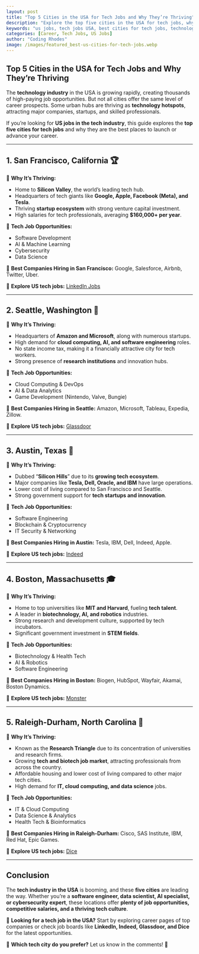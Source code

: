```yaml
---
layout: post
title: "Top 5 Cities in the USA for Tech Jobs and Why They’re Thriving"
description: "Explore the top five cities in the USA for tech jobs, why they are booming, and what makes them attractive to tech professionals. Find the best opportunities in the tech industry."
keywords: "us jobs, tech jobs USA, best cities for tech jobs, technology careers, thriving tech hubs, IT job opportunities"
categories: [Career, Tech Jobs, US Jobs]
author: "Coding Rhodes"
image: /images/featured_best-us-cities-for-tech-jobs.webp
---
```


## **Top 5 Cities in the USA for Tech Jobs and Why They’re Thriving**

The **technology industry** in the USA is growing rapidly, creating thousands of high-paying job opportunities. But not all cities offer the same level of career prospects. Some urban hubs are thriving as **technology hotspots**, attracting major companies, startups, and skilled professionals.

If you’re looking for **US jobs in the tech industry**, this guide explores the **top five cities for tech jobs** and why they are the best places to launch or advance your career.

---

## **1. San Francisco, California** 🏆

🔹 **Why It’s Thriving:**  
- Home to **Silicon Valley**, the world’s leading tech hub.
- Headquarters of tech giants like **Google, Apple, Facebook (Meta), and Tesla**.
- Thriving **startup ecosystem** with strong venture capital investment.
- High salaries for tech professionals, averaging **$160,000+ per year**.

🔹 **Tech Job Opportunities:**  
- Software Development
- AI & Machine Learning
- Cybersecurity
- Data Science

📌 **Best Companies Hiring in San Francisco:** Google, Salesforce, Airbnb, Twitter, Uber.

📌 **Explore US tech jobs:** [LinkedIn Jobs](https://www.linkedin.com/jobs/)

---

## **2. Seattle, Washington** 🌲

🔹 **Why It’s Thriving:**  
- Headquarters of **Amazon and Microsoft**, along with numerous startups.
- High demand for **cloud computing, AI, and software engineering** roles.
- No state income tax, making it a financially attractive city for tech workers.
- Strong presence of **research institutions** and innovation hubs.

🔹 **Tech Job Opportunities:**  
- Cloud Computing & DevOps
- AI & Data Analytics
- Game Development (Nintendo, Valve, Bungie)

📌 **Best Companies Hiring in Seattle:** Amazon, Microsoft, Tableau, Expedia, Zillow.

📌 **Explore US tech jobs:** [Glassdoor](https://www.glassdoor.com/)

---

## **3. Austin, Texas** 🤠

🔹 **Why It’s Thriving:**  
- Dubbed “**Silicon Hills**” due to its **growing tech ecosystem**.
- Major companies like **Tesla, Dell, Oracle, and IBM** have large operations.
- Lower cost of living compared to San Francisco and Seattle.
- Strong government support for **tech startups and innovation**.

🔹 **Tech Job Opportunities:**  
- Software Engineering
- Blockchain & Cryptocurrency
- IT Security & Networking

📌 **Best Companies Hiring in Austin:** Tesla, IBM, Dell, Indeed, Apple.

📌 **Explore US tech jobs:** [Indeed](https://www.indeed.com/)

---

## **4. Boston, Massachusetts** 🎓

🔹 **Why It’s Thriving:**  
- Home to top universities like **MIT and Harvard**, fueling **tech talent**.
- A leader in **biotechnology, AI, and robotics** industries.
- Strong research and development culture, supported by tech incubators.
- Significant government investment in **STEM fields**.

🔹 **Tech Job Opportunities:**  
- Biotechnology & Health Tech
- AI & Robotics
- Software Engineering

📌 **Best Companies Hiring in Boston:** Biogen, HubSpot, Wayfair, Akamai, Boston Dynamics.

📌 **Explore US tech jobs:** [Monster](https://www.monster.com/)

---

## **5. Raleigh-Durham, North Carolina** 🌳

🔹 **Why It’s Thriving:**  
- Known as the **Research Triangle** due to its concentration of universities and research firms.
- Growing **tech and biotech job market**, attracting professionals from across the country.
- Affordable housing and lower cost of living compared to other major tech cities.
- High demand for **IT, cloud computing, and data science** jobs.

🔹 **Tech Job Opportunities:**  
- IT & Cloud Computing
- Data Science & Analytics
- Health Tech & Bioinformatics

📌 **Best Companies Hiring in Raleigh-Durham:** Cisco, SAS Institute, IBM, Red Hat, Epic Games.

📌 **Explore US tech jobs:** [Dice](https://www.dice.com/)

---

## **Conclusion**

The **tech industry in the USA** is booming, and these **five cities** are leading the way. Whether you’re a **software engineer, data scientist, AI specialist, or cybersecurity expert**, these locations offer **plenty of job opportunities, competitive salaries, and a thriving tech culture**.

🚀 **Looking for a tech job in the USA?** Start by exploring career pages of top companies or check job boards like **LinkedIn, Indeed, Glassdoor, and Dice** for the latest opportunities.

🔹 **Which tech city do you prefer?** Let us know in the comments! 💬

